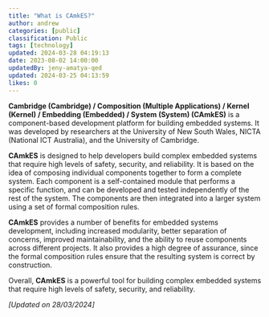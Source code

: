 ```yaml
---
title: "What is CAmkES?"
author: andrew
categories: [public]
classification: Public
tags: [technology]
updated: 2024-03-28 04:19:13 
date: 2023-08-02 14:00:00 
updatedBy: jeny-amatya-qed
updated: 2024-03-25 04:13:59 
likes: 0
---
```


**Cambridge (Cambridge) / Composition (Multiple Applications) / Kernel (Kernel) / Embedding (Embedded) / System (System) (CAmkES)** is a component-based development platform for building embedded systems. It was developed by researchers at the University of New South Wales, NICTA (National ICT Australia), and the University of Cambridge.

**CAmkES** is designed to help developers build complex embedded systems that require high levels of safety, security, and reliability. It is based on the idea of composing individual components together to form a complete system. Each component is a self-contained module that performs a specific function, and can be developed and tested independently of the rest of the system. The components are then integrated into a larger system using a set of formal composition rules.

**CAmkES** provides a number of benefits for embedded systems development, including increased modularity, better separation of concerns, improved maintainability, and the ability to reuse components across different projects. It also provides a high degree of assurance, since the formal composition rules ensure that the resulting system is correct by construction.

Overall, **CAmkES** is a powerful tool for building complex embedded systems that require high levels of safety, security, and reliability.

*[Updated on 28/03/2024]*